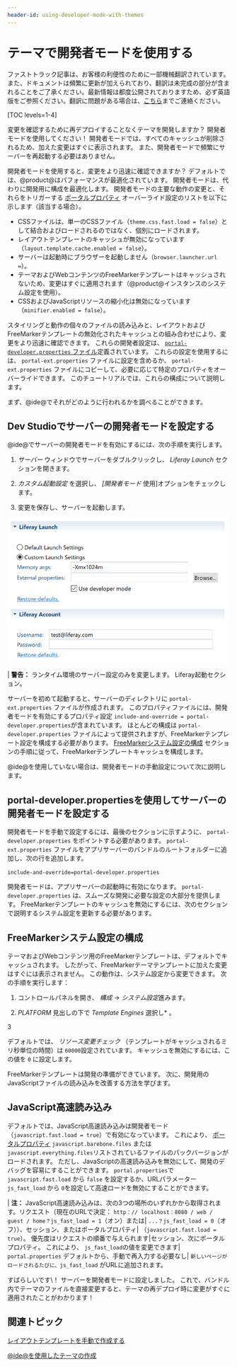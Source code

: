```yaml
---
header-id: using-developer-mode-with-themes
---
```


# テーマで開発者モードを使用する

<p class="alert alert-info"><span class="wysiwyg-color-blue120">ファストトラック記事は、お客様の利便性のために一部機械翻訳されています。また、ドキュメントは頻繁に更新が加えられており、翻訳は未完成の部分が含まれることをご了承ください。最新情報は都度公開されておりますため、必ず英語版をご参照ください。翻訳に問題がある場合は、<a href="mailto:support-content-jp@liferay.com">こちら</a>までご連絡ください。</span></p>

[TOC levels=1-4]

変更を確認するために再デプロイすることなくテーマを開発しますか？ 開発者モードを使用してください！ 開発者モードでは、すべてのキャッシュが削除されるため、加えた変更はすぐに表示されます。 また、開発者モードで頻繁にサーバーを再起動する必要はありません。

開発者モードを使用すると、変更をより迅速に確認できますか？ デフォルトでは、@product@はパフォーマンスが最適化されています。 開発者モードは、代わりに開発用に構成を最適化します。 開発者モードの主要な動作の変更と、それらをトリガーする [ポータルプロパティ](https://docs.liferay.com/portal/7.1-latest/propertiesdoc/portal.properties.html) オーバーライド設定のリストを以下に示します（該当する場合）。

  - CSSファイルは、単一のCSSファイル（`theme.css.fast.load = false`）として結合およびロードされるのではなく、個別にロードされます。
  - レイアウトテンプレートのキャッシュが無効になっています（`layout.template.cache.enabled = false`）。
  - サーバーは起動時にブラウザーを起動しません（`browser.launcher.url =`）。
  - テーマおよびWebコンテンツのFreeMarkerテンプレートはキャッシュされないため、変更はすぐに適用されます（@product@インスタンスのシステム設定を使用）。
  - CSSおよびJavaScriptリソースの縮小化は無効になっています（`minifier.enabled = false`）。

スタイリングと動作の個々のファイルの読み込みと、レイアウトおよびFreeMarkerテンプレートの無効化されたキャッシュとの組み合わせにより、変更をより迅速に確認できます。 これらの開発者設定は、 [`portal-developer.properties` ファイル](https://github.com/liferay/liferay-portal/blob/7.1.x/portal-impl/src/portal-developer.properties)定義されています。 これらの設定を使用するには、 `portal-ext.properties` ファイルに設定を含めるか、 `portal-ext.properties` ファイルにコピーして、必要に応じて特定のプロパティをオーバーライドできます。 このチュートリアルでは、これらの構成について説明します。

まず、@ide@でそれがどのように行われるかを調べることができます。

## Dev Studioでサーバーの開発者モードを設定する

@ide@でサーバーの開発者モードを有効にするには、次の手順を実行します。

1.  *サーバー* ウィンドウでサーバーをダブルクリックし、 *Liferay Launch* セクションを開きます。

2.  *カスタム起動設定* を選択し、 *[開発者モード* 使用]オプションをチェックします。

3.  変更を保存し、サーバーを起動します。

![図1：[開発者モードを使用]オプションを使用すると、@ide@でサーバーの開発者モードを有効にできます。](../../../../images/developer-mode-ide.png)

| **警告：** ランタイム環境のサーバー設定のみを変更します。 Liferay起動セクション。

サーバーを初めて起動すると、サーバーのディレクトリに `portal-ext.properties` ファイルが作成されます。 このプロパティファイルには、開発者モードを有効にするプロパティ設定 `include-and-override = portal-developer.properties`が含まれています。 ほとんどの構成は `portal-developer.properties` ファイルによって提供されますが、FreeMarkerテンプレート設定を構成する必要があります。 [FreeMarkerシステム設定の構成](/docs/7-1/tutorials/-/knowledge_base/t/using-developer-mode-with-themes#configuring-freemarker-system-settings) セクションの手順に従って、FreeMarkerテンプレートキャッシュを構成します。

@ide@を使用していない場合は、開発者モードの手動設定について次に説明します。

## portal-developer.propertiesを使用してサーバーの開発者モードを設定する

開発者モードを手動で設定するには、最後のセクションに示すように、 `portal-developer.properties` をポイントする必要があります。 `portal-ext.properties` ファイルをアプリサーバーのバンドルのルートフォルダーに追加し、次の行を追加します。

    include-and-override=portal-developer.properties

開発者モードは、アプリサーバーの起動時に有効になります。 `portal-developer.properties` は、スムーズな開発に必要な設定の大部分を提供します。 FreeMarkerテンプレートのキャッシュを無効にするには、次のセクションで説明するシステム設定を更新する必要があります。

## FreeMarkerシステム設定の構成

テーマおよびWebコンテンツ用のFreeMarkerテンプレートは、デフォルトでキャッシュされます。 したがって、FreeMarkerテーマテンプレートに加えた変更はすぐには表示されません。 この動作は、システム設定から変更できます。 次の手順を実行します：

1.  コントロールパネルを開き、 *構成* → *システム設定*進みます。

2.  *PLATFORM* 見出しの下で *Template Engines* 選択し* 。</p></li>

3

デフォルトでは、 *リソース変更チェック* （テンプレートがキャッシュされるミリ秒単位の時間）は `60000`設定されています。 キャッシュを無効にするには、この値を `0` に設定します。</ol>

FreeMarkerテンプレートは開発の準備ができています。 次に、開発用のJavaScriptファイルの読み込みを改善する方法を学びます。

## JavaScript高速読み込み

デフォルトでは、JavaScript高速読み込みは開発者モード（`javascript.fast.load = true`）で有効になっています。 これにより、 [ポータルプロパティ](https://docs.liferay.com/portal/7.1-latest/propertiesdoc/portal.properties.html#JavaScript) `javascript.barebone.files` または `javascript.everything.files`リストされているファイルのパックバージョンがロードされます。 ただし、JavaScriptの高速読み込みを無効にして、開発のデバッグを容易にすることができます。 `portal.properties`で `javascript.fast.load` から `false` を設定するか、URLパラメーター `js_fast_load` から `0`を設定して高速ロードを無効にすることができます。

| **注：** JavaScript高速読み込みは、次の3つの場所のいずれかから取得されます。リクエスト（現在のURLで決定： `http：// localhost：8080 / web / guest / home？js_fast_load = 1`（オン）または| `...？js_fast_load = 0`（オフ））、セッション、またはポータルプロパティ| （`javascript.fast.load = true`）。 優先度はリクエストの順番で与えられます|セッション、次にポータルプロパティ。 これにより、 `js_fast_load`の値を変更できます| `portal.properties` デフォルトから、手動で再入力する必要なし| `新しいページがロードされるたびに、js_fast_load` がURLに追加されます。

すばらしいです\！ サーバーを開発者モードに設定しました。 これで、バンドル内でテーマのファイルを直接変更すると、テーマの再デプロイ時に変更がすぐに適用されたことがわかります！

## 関連トピック

[レイアウトテンプレートを手動で作成する](/docs/7-1/tutorials/-/knowledge_base/t/creating-layout-templates-manually)

[@ide@を使用したテーマの作成](/docs/7-1/tutorials/-/knowledge_base/t/creating-themes-with-liferay-ide)
